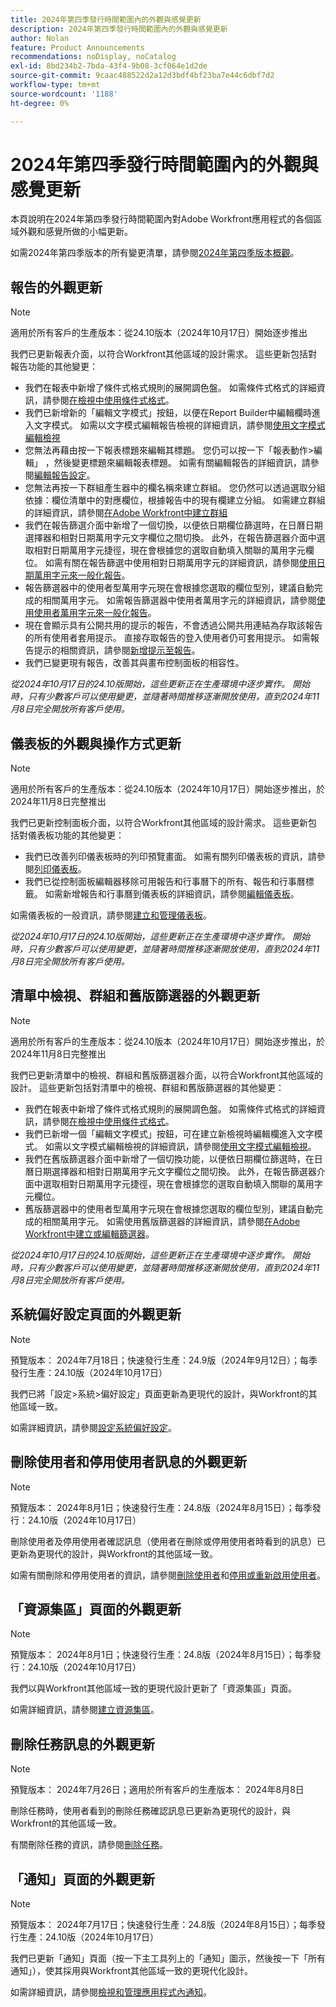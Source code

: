 ```yaml
---
title: 2024年第四季發行時間範圍內的外觀與感覺更新
description: 2024年第四季發行時間範圍內的外觀與感覺更新
author: Nolan
feature: Product Announcements
recommendations: noDisplay, noCatalog
exl-id: 8bd234b2-7bda-43f4-9b08-3cf064e1d2de
source-git-commit: 9caac488522d2a12d3bdf4bf23ba7e44c6dbf7d2
workflow-type: tm+mt
source-wordcount: '1188'
ht-degree: 0%

---
```


# 2024年第四季發行時間範圍內的外觀與感覺更新

本頁說明在2024年第四季發行時間範圍內對Adobe Workfront應用程式的各個區域外觀和感覺所做的小幅更新。

如需2024年第四季版本的所有變更清單，請參閱[2024年第四季版本概觀](/help/quicksilver/product-announcements/product-releases/24-q4-release-activity/24-q4-release-overview.md)。

## 報告的外觀更新

>[!NOTE]
>
>適用於所有客戶的生產版本：從24.10版本（2024年10月17日）開始逐步推出

我們已更新報表介面，以符合Workfront其他區域的設計需求。 這些更新包括對報告功能的其他變更：

* 我們在報表中新增了條件式格式規則的展開調色盤。 如需條件式格式的詳細資訊，請參閱[在檢視中使用條件式格式](/help/quicksilver/reports-and-dashboards/reports/reporting-elements/use-conditional-formatting-views.md)。
* 我們已新增新的「編輯文字模式」按鈕，以便在Report Builder中編輯欄時進入文字模式。 如需以文字模式編輯報告檢視的詳細資訊，請參閱[使用文字模式編輯檢視](/help/quicksilver/reports-and-dashboards/reports/text-mode/edit-text-mode-in-view.md)
* 您無法再藉由按一下報表標題來編輯其標題。 您仍可以按一下「報表動作>編輯」 ，然後變更標題來編輯報表標題。 如需有關編輯報告的詳細資訊，請參閱[編輯報告設定](/help/quicksilver/reports-and-dashboards/reports/creating-and-managing-reports/edit-report-settings.md)。
* 您無法再按一下群組產生器中的欄名稱來建立群組。 您仍然可以透過選取分組依據：欄位清單中的對應欄位，根據報告中的現有欄建立分組。 如需建立群組的詳細資訊，請參閱[在Adobe Workfront中建立群組](/help/quicksilver/reports-and-dashboards/reports/reporting-elements/create-groupings.md)
* 我們在報告篩選介面中新增了一個切換，以便依日期欄位篩選時，在日曆日期選擇器和相對日期萬用字元文字欄位之間切換。 此外，在報告篩選器介面中選取相對日期萬用字元捷徑，現在會根據您的選取自動填入關聯的萬用字元欄位。 如需有關在報告篩選中使用相對日期萬用字元的詳細資訊，請參閱[使用日期萬用字元來一般化報告](/help/quicksilver/reports-and-dashboards/reports/reporting-elements/use-date-based-wildcards-generalize-reports.md)。
* 報告篩選器中的使用者型萬用字元現在會根據您選取的欄位型別，建議自動完成的相關萬用字元。 如需報告篩選器中使用者萬用字元的詳細資訊，請參閱[使用使用者萬用字元來一般化報告](/help/quicksilver/reports-and-dashboards/reports/reporting-elements/use-user-based-wildcards-generalize-reports.md)。
* 現在會顯示具有公開共用的提示的報告，不會透過公開共用連結為存取該報告的所有使用者套用提示。 直接存取報告的登入使用者仍可套用提示。 如需報告提示的相關資訊，請參閱[新增提示至報告](/help/quicksilver/reports-and-dashboards/reports/creating-and-managing-reports/add-prompt-report.md)。
* 我們已變更現有報告，改善其與畫布控制面板的相容性。

_從2024年10月17日的24.10版開始，這些更新正在生產環境中逐步實作。 開始時，只有少數客戶可以使用變更，並隨著時間推移逐漸開放使用，直到2024年11月8日完全開放所有客戶使用。_

## 儀表板的外觀與操作方式更新

>[!NOTE]
>
>適用於所有客戶的生產版本：從24.10版本（2024年10月17日）開始逐步推出，於2024年11月8日完整推出

我們已更新控制面板介面，以符合Workfront其他區域的設計需求。 這些更新包括對儀表板功能的其他變更：

* 我們已改善列印儀表板時的列印預覽畫面。 如需有關列印儀表板的資訊，請參閱[列印儀表板](/help/quicksilver/reports-and-dashboards/dashboards/creating-and-managing-dashboards/print-dashboard.md)。
* 我們已從控制面板編輯器移除可用報告和行事曆下的所有、報告和行事曆標籤。 如需新增報告和行事曆到儀表板的詳細資訊，請參閱[編輯儀表板](/help/quicksilver/reports-and-dashboards/dashboards/creating-and-managing-dashboards/edit-dashboard.md)。

如需儀表板的一般資訊，請參閱[建立和管理儀表板](/help/quicksilver/reports-and-dashboards/dashboards/creating-and-managing-dashboards/create-and-manage-dashboards.md)。

_從2024年10月17日的24.10版開始，這些更新正在生產環境中逐步實作。 開始時，只有少數客戶可以使用變更，並隨著時間推移逐漸開放使用，直到2024年11月8日完全開放所有客戶使用。_

## 清單中檢視、群組和舊版篩選器的外觀更新

>[!NOTE]
>
>適用於所有客戶的生產版本：從24.10版本（2024年10月17日）開始逐步推出，於2024年11月8日完整推出

我們已更新清單中的檢視、群組和舊版篩選器介面，以符合Workfront其他區域的設計。 這些更新包括對清單中的檢視、群組和舊版篩選器的其他變更：

* 我們在報表中新增了條件式格式規則的展開調色盤。 如需條件式格式的詳細資訊，請參閱[在檢視中使用條件式格式](/help/quicksilver/reports-and-dashboards/reports/reporting-elements/use-conditional-formatting-views.md)。
* 我們已新增一個「編輯文字模式」按鈕，可在建立新檢視時編輯欄進入文字模式。 如需以文字模式編輯檢視的詳細資訊，請參閱[使用文字模式編輯檢視](/help/quicksilver/reports-and-dashboards/reports/text-mode/edit-text-mode-in-view.md)。
* 我們在舊版篩選器介面中新增了一個切換功能，以便依日期欄位篩選時，在日曆日期選擇器和相對日期萬用字元文字欄位之間切換。 此外，在報告篩選器介面中選取相對日期萬用字元捷徑，現在會根據您的選取自動填入關聯的萬用字元欄位。
* 舊版篩選器中的使用者型萬用字元現在會根據您選取的欄位型別，建議自動完成的相關萬用字元。 如需使用舊版篩選器的詳細資訊，請參閱[在Adobe Workfront中建立或編輯篩選器](/help/quicksilver/reports-and-dashboards/reports/reporting-elements/create-filters.md)。

_從2024年10月17日的24.10版開始，這些更新正在生產環境中逐步實作。 開始時，只有少數客戶可以使用變更，並隨著時間推移逐漸開放使用，直到2024年11月8日完全開放所有客戶使用。_

## 系統偏好設定頁面的外觀更新

>[!NOTE]
>
>預覽版本： 2024年7月18日；快速發行生產：24.9版（2024年9月12日）；每季發行生產：24.10版（2024年10月17日）

我們已將「設定>系統>偏好設定」頁面更新為更現代的設計，與Workfront的其他區域一致。

如需詳細資訊，請參閱[設定系統偏好設定](/help/quicksilver/administration-and-setup/manage-workfront/security/configure-security-preferences.md)。

## 刪除使用者和停用使用者訊息的外觀更新

>[!NOTE]
>
>預覽版本： 2024年8月1日；快速發行生產：24.8版（2024年8月15日）；每季發行：24.10版（2024年10月17日）

刪除使用者及停用使用者確認訊息（使用者在刪除或停用使用者時看到的訊息）已更新為更現代的設計，與Workfront的其他區域一致。

如需有關刪除和停用使用者的資訊，請參閱[刪除使用者](/help/quicksilver/administration-and-setup/add-users/create-and-manage-users/delete-a-user.md)和[停用或重新啟用使用者](/help/quicksilver/administration-and-setup/add-users/create-and-manage-users/deactivate-a-user.md)。

## 「資源集區」頁面的外觀更新

>[!NOTE]
>
>預覽版本： 2024年8月1日；快速發行生產：24.8版（2024年8月15日）；每季發行：24.10版（2024年10月17日）

我們以與Workfront其他區域一致的更現代設計更新了「資源集區」頁面。

如需詳細資訊，請參閱[建立資源集區](/help/quicksilver/resource-mgmt/resource-planning/resource-pools/create-resource-pools.md)。

## 刪除任務訊息的外觀更新

>[!NOTE]
>
>預覽版本： 2024年7月26日；適用於所有客戶的生產版本： 2024年8月8日

刪除任務時，使用者看到的刪除任務確認訊息已更新為更現代的設計，與Workfront的其他區域一致。

有關刪除任務的資訊，請參閱[刪除任務](/help/quicksilver/manage-work/tasks/manage-tasks/delete-tasks.md)。

## 「通知」頁面的外觀更新

>[!NOTE]
>
>預覽版本： 2024年7月17日；快速發行生產：24.8版（2024年8月15日）；每季發行生產：24.10版（2024年10月17日）

我們已更新「通知」頁面（按一下主工具列上的「通知」圖示，然後按一下「所有通知」），使其採用與Workfront其他區域一致的更現代化設計。

如需詳細資訊，請參閱[檢視和管理應用程式內通知](/help/quicksilver/workfront-basics/using-notifications/view-and-manage-in-app-notifications.md)。
